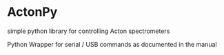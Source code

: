 # ActonPy
simple python library for controlling Acton spectrometers

Python Wrapper for serial / USB commands as documented in the manual

